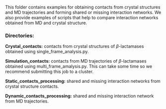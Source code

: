 This folder contains examples for obtaining contacts from crystal structures and MD trajectories and forming shared or missing interaction networks. We also provide examples of scripts that help to compare interaction networks obtained from MD and crystal structure. 

### Directories:

 **Crystal_contacts:**  contacts from crystal structures of $\beta$-lactamases obtained using single_frame_analysis.py.
 
**Simulation_contacts:** contacts from MD trajectories of $\beta$-lactamases obtained using multi_frame_amalysis.py. This can take some time so we recommend submitting this job to a cluster. 

**Static_contacts_processing:** shared and missing interaction networks from crystal structure contacts.

**Dynamic_contacts_processing:** shared and missing interaction network from MD trajectories.
